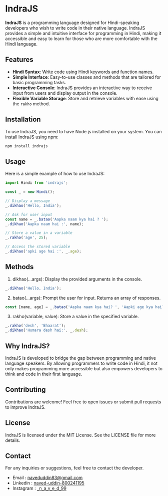 # IndraJS

**IndraJS** is a programming language designed for Hindi-speaking developers who wish to write code in their native language. IndraJS provides a simple and intuitive interface for programming in Hindi, making it accessible and easy to learn for those who are more comfortable with the Hindi language.

## Features

- **Hindi Syntax**: Write code using Hindi keywords and function names.
- **Simple Interface**: Easy-to-use classes and methods that are tailored for basic programming tasks.
- **Interactive Console**: IndraJS provides an interactive way to receive input from users and display output in the console.
- **Flexible Variable Storage**: Store and retrieve variables with ease using the `rakho` method.

## Installation

To use IndraJS, you need to have Node.js installed on your system. You can install IndraJS using npm:

```bash
npm install indrajs
```

## Usage

Here is a simple example of how to use IndraJS:

```js
import Hindi from 'indrajs';

const _ = new Hindi();

// Display a message
_.dikhao('Hello, India');

// Ask for user input
const name = _.batao('Aapka naam kya hai ? ');
_.dikhao('Aapka naam hai :', name);

// Store a value in a variable
_.rakho('age', 25);

// Access the stored variable
_.dikhao('apki age hai :', _.age);

```

## Methods

1. dikhao(...args): Display the provided arguments in the console.

```js
_.dikhao('Hello, India');
```

2. batao(...args): Prompt the user for input. Returns an array of responses.

```js
const [name, age] = _.batao('Aapka naam kya hai? ', 'Aapki age kya hai? ');
```

3. rakho(variable, value): Store a value in the specified variable.

```js
_.rakho('desh', 'Bhaarat');
_.dikhao('Humara desh hai:', _.desh);
```

## Why IndraJS?

IndraJS is developed to bridge the gap between programming and native language speakers. By allowing programmers to write code in Hindi, it not only makes programming more accessible but also empowers developers to think and code in their first language.

## Contributing

Contributions are welcome! Feel free to open issues or submit pull requests to improve IndraJS.

## License

IndraJS is licensed under the MIT License. See the LICENSE file for more details.

## Contact

For any inquiries or suggestions, feel free to contact the developer.

- Email : naveduddin83@gmail.com
- Linkedin : [naved-uddin-800241195](https://www.linkedin.com/in/naved-uddin-800241195/)
- Instagram : [_n_a_v_e_d_99](https://www.instagram.com/_n_a_v_e_d_99/)